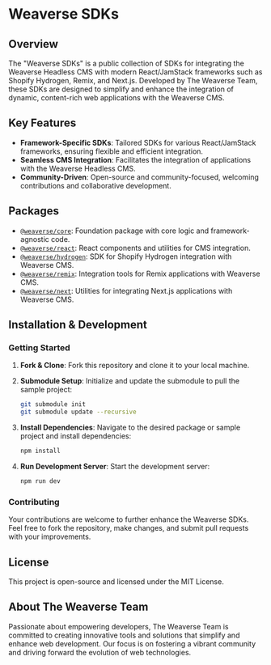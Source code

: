 # Weaverse SDKs

## Overview

The "Weaverse SDKs" is a public collection of SDKs for integrating the Weaverse Headless CMS with modern React/JamStack
frameworks such as Shopify Hydrogen, Remix, and Next.js. Developed by The Weaverse Team, these SDKs are designed to
simplify and enhance the integration of dynamic, content-rich web applications with the Weaverse CMS.

## Key Features

- **Framework-Specific SDKs**: Tailored SDKs for various React/JamStack frameworks, ensuring flexible and efficient
  integration.
- **Seamless CMS Integration**: Facilitates the integration of applications with the Weaverse Headless CMS.
- **Community-Driven**: Open-source and community-focused, welcoming contributions and collaborative development.

## Packages

- [`@weaverse/core`](https://github.com/Weaverse/weaverse/tree/main/packages/core): Foundation package with core logic
  and framework-agnostic code.
- [`@weaverse/react`](https://github.com/Weaverse/weaverse/tree/main/packages/react): React components and utilities for
  CMS integration.
- [`@weaverse/hydrogen`](https://github.com/Weaverse/weaverse/tree/main/packages/hydrogen): SDK for Shopify Hydrogen
  integration with Weaverse CMS.
- [`@weaverse/remix`](https://github.com/Weaverse/weaverse/tree/main/packages/remix): Integration tools for Remix
  applications with Weaverse CMS.
- [`@weaverse/next`](https://github.com/Weaverse/weaverse/tree/main/packages/next): Utilities for integrating Next.js
  applications with Weaverse CMS.

## Installation & Development

### Getting Started

1. **Fork & Clone**: Fork this repository and clone it to your local machine.

2. **Submodule Setup**: Initialize and update the submodule to pull the sample project:
   ```bash
   git submodule init
   git submodule update --recursive
   ```

3. **Install Dependencies**: Navigate to the desired package or sample project and install dependencies:
   ```bash
   npm install
   ```

4. **Run Development Server**: Start the development server:
   ```bash
   npm run dev
   ```

### Contributing

Your contributions are welcome to further enhance the Weaverse SDKs. Feel free to fork the repository, make changes, and
submit pull requests with your improvements.

## License

This project is open-source and licensed under the MIT License.

## About The Weaverse Team

Passionate about empowering developers, The Weaverse Team is committed to creating innovative tools and solutions that
simplify and enhance web development. Our focus is on fostering a vibrant community and driving forward the evolution of
web technologies.

